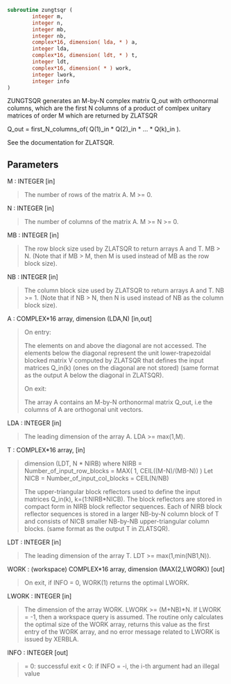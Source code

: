 ```fortran
subroutine zungtsqr (
        integer m,
        integer n,
        integer mb,
        integer nb,
        complex*16, dimension( lda, * ) a,
        integer lda,
        complex*16, dimension( ldt, * ) t,
        integer ldt,
        complex*16, dimension( * ) work,
        integer lwork,
        integer info
)
```

ZUNGTSQR generates an M-by-N complex matrix Q_out with orthonormal
columns, which are the first N columns of a product of comlpex unitary
matrices of order M which are returned by ZLATSQR

Q_out = first_N_columns_of( Q(1)_in \* Q(2)_in \* ... \* Q(k)_in ).

See the documentation for ZLATSQR.

## Parameters
M : INTEGER [in]
> The number of rows of the matrix A.  M >= 0.

N : INTEGER [in]
> The number of columns of the matrix A. M >= N >= 0.

MB : INTEGER [in]
> The row block size used by ZLATSQR to return
> arrays A and T. MB > N.
> (Note that if MB > M, then M is used instead of MB
> as the row block size).

NB : INTEGER [in]
> The column block size used by ZLATSQR to return
> arrays A and T. NB >= 1.
> (Note that if NB > N, then N is used instead of NB
> as the column block size).

A : COMPLEX\*16 array, dimension (LDA,N) [in,out]
> 
> On entry:
> 
> The elements on and above the diagonal are not accessed.
> The elements below the diagonal represent the unit
> lower-trapezoidal blocked matrix V computed by ZLATSQR
> that defines the input matrices Q_in(k) (ones on the
> diagonal are not stored) (same format as the output A
> below the diagonal in ZLATSQR).
> 
> On exit:
> 
> The array A contains an M-by-N orthonormal matrix Q_out,
> i.e the columns of A are orthogonal unit vectors.

LDA : INTEGER [in]
> The leading dimension of the array A.  LDA >= max(1,M).

T : COMPLEX\*16 array, [in]
> dimension (LDT, N \* NIRB)
> where NIRB = Number_of_input_row_blocks
> = MAX( 1, CEIL((M-N)/(MB-N)) )
> Let NICB = Number_of_input_col_blocks
> = CEIL(N/NB)
> 
> The upper-triangular block reflectors used to define the
> input matrices Q_in(k), k=(1:NIRB\*NICB). The block
> reflectors are stored in compact form in NIRB block
> reflector sequences. Each of NIRB block reflector sequences
> is stored in a larger NB-by-N column block of T and consists
> of NICB smaller NB-by-NB upper-triangular column blocks.
> (same format as the output T in ZLATSQR).

LDT : INTEGER [in]
> The leading dimension of the array T.
> LDT >= max(1,min(NB1,N)).

WORK : (workspace) COMPLEX\*16 array, dimension (MAX(2,LWORK)) [out]
> On exit, if INFO = 0, WORK(1) returns the optimal LWORK.

LWORK : INTEGER [in]
> The dimension of the array WORK.  LWORK >= (M+NB)\*N.
> If LWORK = -1, then a workspace query is assumed.
> The routine only calculates the optimal size of the WORK
> array, returns this value as the first entry of the WORK
> array, and no error message related to LWORK is issued
> by XERBLA.

INFO : INTEGER [out]
> = 0:  successful exit
> < 0:  if INFO = -i, the i-th argument had an illegal value
